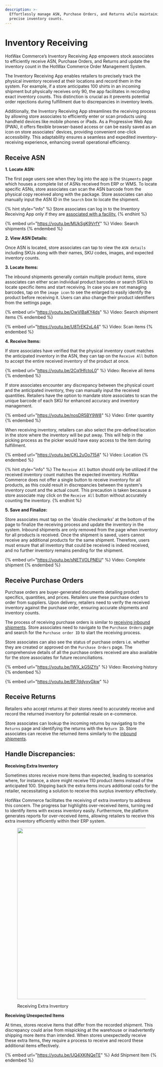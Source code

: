 ```yaml
---
description: >-
  Effortlessly manage ASN, Purchase Orders, and Returns while maintaining
  precise inventory counts.
---
```


# Inventory Receiving

HotWax Commerce’s Inventory Receiving App empowers stock associates to efficiently receive ASN, Purchase Orders, and Returns and update the inventory count in the HotWax Commerce Order Management System.

The Inventory Receiving App enables retailers to precisely track the physical inventory received at their locations and record them in the system. For example, if a store anticipates 100 shirts in an incoming shipment but physically receives only 90, the app facilitates in recording exact inventory counts. This distinction is crucial as it prevents potential order rejections during fulfillment due to discrepancies in inventory levels.

Additionally, the Inventory Receiving App streamlines the receiving process by allowing store associates to efficiently enter or scan products using handheld devices like mobile phones or iPads. As a Progressive Web App (PWA), it offers flexible browser-based access or can be easily saved as an icon on store associates' devices, providing convenient one-click accessibility. This adaptability ensures a seamless and expedited inventory-receiving experience, enhancing overall operational efficiency.

## Receive ASN

**1. Locate ASN:**

The first page users see when they log into the app is the `Shipments` page which houses a complete list of ASNs received from ERP or WMS. To locate specific ASNs, store associates can scan the ASN barcode from the physical copy received along with the package. Store associates can also manually input the ASN ID in the `Search` box to locate the shipment.

{% hint style="info" %}
Store associates can log in to the Inventory Receiving App only if they are [associated with a facility.](../users/manageUser.md#add-facilities)
{% endhint %}

{% embed url="https://youtu.be/MUkSgK9VrfY" %}
Video: Search shipments
{% endembed %}

**2. View ASN Details:**

Once ASN is located, store associates can tap to view the `ASN details` including SKUs along with their names, SKU codes, images, and expected inventory counts.

**3. Locate Items:**

The inbound shipments generally contain multiple product items, store associates can either scan individual product barcodes or search SKUs to locate specific items and start receiving. In case you are not managing barcodes, tap on the `image icon` to see the enlarged to easily identify the product before receiving it. Users can also change their product identifiers from the settings page.

{% embed url="https://youtu.be/OwVIBaKY4ds" %}
Video: Search shipment items
{% endembed %}

{% embed url="https://youtu.be/U8TrEK2xL44" %}
Video: Scan items
{% endembed %}

**4. Receive Items:**

If store associates have verified that the physical inventory count matches the anticipated inventory in the ASN, they can tap on the `Receive All` button to accept the entire received inventory of the product at once.

{% embed url="https://youtu.be/2Cq1HfctoL0" %}
Video: Receive all items
{% endembed %}

If store associates encounter any discrepancy between the physical count and the anticipated inventory, they can manually input the received quantities. Retailers have the option to mandate store associates to scan the unique barcode of each SKU for enhanced accuracy and inventory management.

{% embed url="https://youtu.be/nosDR5BY9W8" %}
Video: Enter quantity
{% endembed %}

When receiving inventory, retailers can also select the pre-defined location in the store where the inventory will be put away. This will help in the picking process as the picker would have easy access to the item during fulfillment.

{% embed url="https://youtu.be/CKL2uOo715A" %}
Video: Location
{% endembed %}

{% hint style="info" %}
The `Receive All` button should only be utilized if the received inventory count matches the expected inventory. HotWax Commerce does not offer a single button to receive inventory for all products, as this could result in discrepancies between the system's inventory count and the actual count. This precaution is taken because a store associate may click on the `Receive All` button without accurately counting the inventory.
{% endhint %}

**5. Save and Finalize:**

Store associates must tap on the 'double checkmarks' at the bottom of the page to finalize the receiving process and update the inventory in the system. Inbound shipments are only removed from the page when inventory for all products is received. Once the shipment is saved, users cannot receive any additional products for the same shipment. Therefore, users must ensure that all inventory that could be received is indeed received, and no further inventory remains pending for the shipment.

{% embed url="https://youtu.be/sNETVOLPNEU" %}
Video: Complete shipment
{% endembed %}

## Receive Purchase Orders

Purchase orders are buyer-generated documents detailing product specifics, quantities, and prices. Retailers use these purchase orders to order from suppliers. Upon delivery, retailers need to verify the received inventory against the purchase order, ensuring accurate shipments and inventory counts.

The process of receiving purchase orders is similar to [receiving inbound shipments](receiving.md#receive-asn). Store associates need to navigate to the `Purchase Orders` page and search for the `Purchase order ID` to start the receiving process.

Store associates can also see the status of purchase orders i.e. whether they are created or approved on the `Purchase Orders` page. The comprehensive details of all the purchase orders received are also available for the store associates for future reconciliations.

{% embed url="https://youtu.be/1WX_kG5IZYs" %}
Video: Receiving history
{% endembed %}

{% embed url="https://youtu.be/BF7ddyxyGkw" %}

## Receive Returns

Retailers who accept returns at their stores need to accurately receive and record the returned inventory for potential resale on e-commerce.

Store associates can lookup the incoming returns by navigating to the `Returns` page and identifying the returns with the `Return ID`. Store associates can receive the returned items similarly to the [inbound shipments](receiving.md#receive-asn).

## Handle Discrepancies:

**Receiving Extra Inventory**

Sometimes stores receive more items than expected, leading to scenarios where, for instance, a store might receive 110 product items instead of the anticipated 100. Shipping back the extra items incurs additional costs for the retailer, necessitating a solution to receive this surplus inventory effectively.

HotWax Commerce facilitates the receiving of extra inventory to address this concern. The progress bar highlights over-received items, turning red to identify items with excess inventory easily. Furthermore, the platform generates reports for over-received items, allowing retailers to receive this extra inventory efficiently within their ERP system.

<figure><img src="../.gitbook/assets/Excess Inventory Received.png" alt="" width="563"><figcaption><p>Receiving Extra Inventory</p></figcaption></figure>

**Receiving Unexpected Items**

At times, stores receive items that differ from the recorded shipment. This discrepancy could arise from mispicking at the warehouse or inadvertently shipping more items than intended. When stores unexpectedly receive these extra Items, they require a process to receive and record these additional items effectively.

{% embed url="https://youtu.be/UQ4XKINQeTE" %}
Add Shipment Item
{% endembed %}
